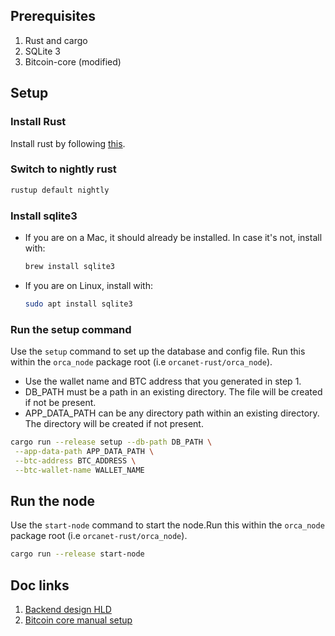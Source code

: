 ## Prerequisites

1. Rust and cargo
2. SQLite 3
3. Bitcoin-core (modified)

## Setup

[//]: # (1. Download and set up our modified bitcoin core by following this)

[//]: # (   document: [a relative link]&#40;/docs/BitcoinCoreSetup.md&#41;.)

### Install Rust
Install rust by following [this](https://www.rust-lang.org/tools/install).

### Switch to nightly rust
```bash
rustup default nightly
```

### Install sqlite3
   - If you are on a Mac, it should already be installed. In case it's not, install with:
     ```bash
     brew install sqlite3
     ```
   - If you are on Linux, install with:
     ```bash
     sudo apt install sqlite3 
     ```

### Run the setup command
Use the `setup` command to set up the database and config file. Run this within the `orca_node` package root (i.e `orcanet-rust/orca_node`). 
   - Use the wallet name and BTC address that you generated in step 1. 
   - DB_PATH must be a path in an existing directory. The file will be created if not be present. 
   - APP_DATA_PATH can be any directory path within an existing directory. The directory will be created if not present.

```bash
cargo run --release setup --db-path DB_PATH \
 --app-data-path APP_DATA_PATH \
 --btc-address BTC_ADDRESS \
 --btc-wallet-name WALLET_NAME
```

## Run the node

[//]: # (TODO: Start bitcoin node at the start of start-node. Panic if bitcoind cannot be started.)

Use the `start-node` command to start the node.Run this within the `orca_node` package root (i.e `orcanet-rust/orca_node`).
```bash
cargo run --release start-node
```

## Doc links
1. [Backend design HLD](/docs/BackendHLD.md)
2. [Bitcoin core manual setup](/docs/BitcoinCoreSetup.md)


